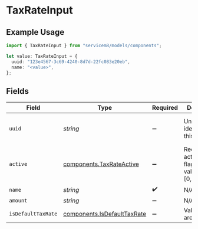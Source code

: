 # TaxRateInput

## Example Usage

```typescript
import { TaxRateInput } from "servicem8/models/components";

let value: TaxRateInput = {
  uuid: "123e4567-3c69-4240-8d7d-22fc083e20eb",
  name: "<value>",
};
```

## Fields

| Field                                                                      | Type                                                                       | Required                                                                   | Description                                                                | Example                                                                    |
| -------------------------------------------------------------------------- | -------------------------------------------------------------------------- | -------------------------------------------------------------------------- | -------------------------------------------------------------------------- | -------------------------------------------------------------------------- |
| `uuid`                                                                     | *string*                                                                   | :heavy_minus_sign:                                                         | Unique identifier for this record                                          | 123e4567-3c69-4240-8d7d-22fc083e20eb                                       |
| `active`                                                                   | [components.TaxRateActive](../../models/components/taxrateactive.md)       | :heavy_minus_sign:                                                         | Record active/deleted flag.  Valid values are [0,1]                        |                                                                            |
| `name`                                                                     | *string*                                                                   | :heavy_check_mark:                                                         | N/A                                                                        |                                                                            |
| `amount`                                                                   | *string*                                                                   | :heavy_minus_sign:                                                         | N/A                                                                        |                                                                            |
| `isDefaultTaxRate`                                                         | [components.IsDefaultTaxRate](../../models/components/isdefaulttaxrate.md) | :heavy_minus_sign:                                                         |  Valid values are [0,1]                                                    |                                                                            |